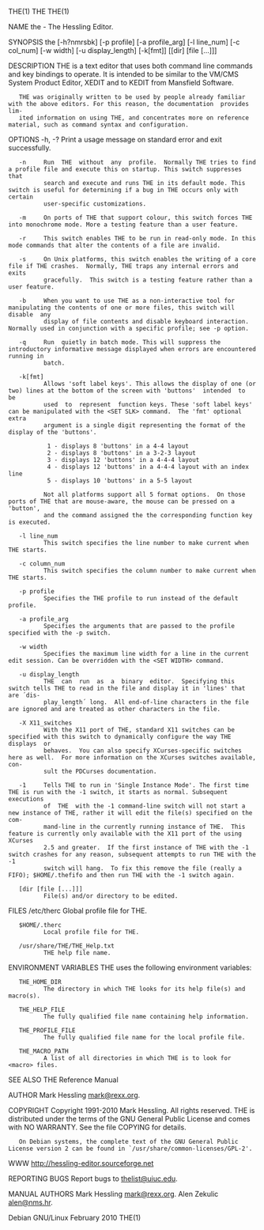 THE(1)                                                                  THE                                                                 THE(1)

NAME
       the - The Hessling Editor.

SYNOPSIS
       the [-h?nmrsbk] [-p profile] [-a profile_arg] [-l line_num] [-c col_num] [-w width] [-u display_length] [-k[fmt]] [[dir] [file [...]]]

DESCRIPTION
       THE  is  a  text editor that uses both command line commands and key bindings to operate. It is intended to be similar to the VM/CMS System
       Product Editor, XEDIT and to KEDIT from Mansfield Software.

       THE was originally written to be used by people already familiar with the above editors. For this reason, the documentation  provides  lim‐
       ited information on using THE, and concentrates more on reference material, such as command syntax and configuration.

   OPTIONS
       -h, -? Print a usage message on standard error and exit successfully.

       -n     Run  THE  without  any  profile.  Normally THE tries to find a profile file and execute this on startup. This switch suppresses that
              search and execute and runs THE in its default mode. This switch is useful for determining if a bug in THE occurs only with  certain
              user-specific customizations.

       -m     On ports of THE that support colour, this switch forces THE into monochrome mode. More a testing feature than a user feature.

       -r     This switch enables THE to be run in read-only mode. In this mode commands that alter the contents of a file are invalid.

       -s     On Unix platforms, this switch enables the writing of a core file if THE crashes.  Normally, THE traps any internal errors and exits
              gracefully.  This switch is a testing feature rather than a user feature.

       -b     When you want to use THE as a non-interactive tool for manipulating the contents of one or more files, this switch will disable  any
              display of file contents and disable keyboard interaction. Normally used in conjunction with a specific profile; see -p option.

       -q     Run  quietly in batch mode. This will suppress the introductory informative message displayed when errors are encountered running in
              batch.

       -k[fmt]
              Allows 'soft label keys'. This allows the display of one (or two) lines at the bottom of the screen with 'buttons'  intended  to  be
              used  to  represent  function keys. These 'soft label keys' can be manipulated with the <SET SLK> command.  The 'fmt' optional extra
              argument is a single digit representing the format of the display of the 'buttons'.

               1 - displays 8 'buttons' in a 4-4 layout
               2 - displays 8 'buttons' in a 3-2-3 layout
               3 - displays 12 'buttons' in a 4-4-4 layout
               4 - displays 12 'buttons' in a 4-4-4 layout with an index line
               5 - displays 10 'buttons' in a 5-5 layout

              Not all platforms support all 5 format options.  On those ports of THE that are mouse-aware, the mouse can be pressed on a 'button',
              and the command assigned the the corresponding function key is executed.

       -l line_num
              This switch specifies the line number to make current when THE starts.

       -c column_num
              This switch specifies the column number to make current when THE starts.

       -p profile
              Specifies the THE profile to run instead of the default profile.

       -a profile_arg
              Specifies the arguments that are passed to the profile specified with the -p switch.

       -w width
              Specifies the maximum line width for a line in the current edit session. Can be overridden with the <SET WIDTH> command.

       -u display_length
              THE  can  run  as  a  binary  editor.  Specifying this switch tells THE to read in the file and display it in 'lines' that are ´dis‐
              play_length´ long.  All end-of-line characters in the file are ignored and are treated as other characters in the file.

       -X X11_switches
              With the X11 port of THE, standard X11 switches can be specified with this switch to dynamically configure the way THE  displays  or
              behaves.  You can also specify XCurses-specific switches here as well.  For more information on the XCurses switches available, con‐
              sult the PDCurses documentation.

       -1     Tells THE to run in 'Single Instance Mode'. The first time THE is run with the -1 switch, it starts as normal. Subsequent executions
              of  THE  with the -1 command-line switch will not start a new instance of THE, rather it will edit the file(s) specified on the com‐
              mand-line in the currently running instance of THE.  This feature is currently only available with the X11 port of the using XCurses
              2.5 and greater.  If the first instance of THE with the -1 switch crashes for any reason, subsequent attempts to run THE with the -1
              switch will hang.  To fix this remove the file (really a FIFO); $HOME/.thefifo and then run THE with the -1 switch again.

       [dir [file [...]]]
              File(s) and/or directory to be edited.

FILES
       /etc/therc
              Global profile file for THE.

       $HOME/.therc
              Local profile file for THE.

       /usr/share/THE/THE_Help.txt
              THE help file name.

ENVIRONMENT VARIABLES
       THE uses the following environment variables:

       THE_HOME_DIR
              The directory in which THE looks for its help file(s) and macro(s).

       THE_HELP_FILE
              The fully qualified file name containing help information.

       THE_PROFILE_FILE
              The fully qualified file name for the local profile file.

       THE_MACRO_PATH
              A list of all directories in which THE is to look for <macro> files.

SEE ALSO
       THE Reference Manual

AUTHOR
       Mark Hessling <mark@rexx.org>.

COPYRIGHT
       Copyright 1991-2010 Mark Hessling. All rights reserved.  THE is distributed under the terms of the GNU General  Public  License  and  comes
       with NO WARRANTY. See the file COPYING for details.

       On Debian systems, the complete text of the GNU General Public License version 2 can be found in `/usr/share/common-licenses/GPL-2'.

WWW
       http://hessling-editor.sourceforge.net

REPORTING BUGS
       Report bugs to <thelist@uiuc.edu>.

MANUAL AUTHORS
       Mark Hessling <mark@rexx.org>.
       Alen Zekulic <alen@nms.hr>.

Debian GNU/Linux                                                   February 2010                                                            THE(1)
